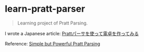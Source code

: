 # learn-pratt-parser

> Learning project of Pratt Parsing.

I wrote a Japanese article: [Prattパーサを使って電卓を作ってみる](https://ryota2357.com/blog/2023/calc-with-pratt-parser/)

Reference: [Simple but Powerful Pratt Parsing](https://matklad.github.io/2020/04/13/simple-but-powerful-pratt-parsing.html)

